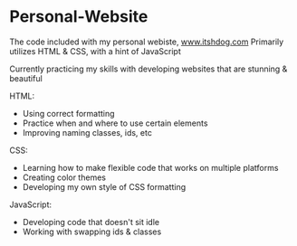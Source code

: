 # Personal-Website
The code included with my personal webiste, www.itshdog.com
Primarily utilizes HTML & CSS, with a hint of JavaScript

Currently practicing my skills with developing websites that are stunning & beautiful

HTML:
* Using correct formatting
* Practice when and where to use certain elements
* Improving naming classes, ids, etc

CSS:
* Learning how to make flexible code that works on multiple platforms
* Creating color themes
* Developing my own style of CSS formatting

JavaScript:
* Developing code that doesn't sit idle
* Working with swapping ids & classes
